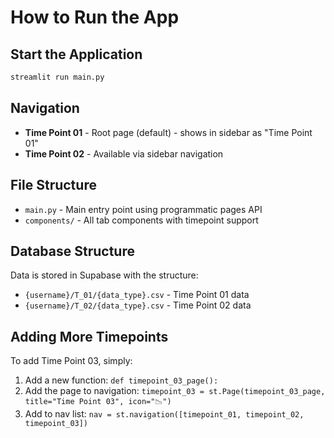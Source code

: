# How to Run the App

## Start the Application
```bash
streamlit run main.py
```

## Navigation
- **Time Point 01** - Root page (default) - shows in sidebar as "Time Point 01"
- **Time Point 02** - Available via sidebar navigation

## File Structure
- `main.py` - Main entry point using programmatic pages API
- `components/` - All tab components with timepoint support

## Database Structure
Data is stored in Supabase with the structure:
- `{username}/T_01/{data_type}.csv` - Time Point 01 data
- `{username}/T_02/{data_type}.csv` - Time Point 02 data

## Adding More Timepoints
To add Time Point 03, simply:
1. Add a new function: `def timepoint_03_page():`
2. Add the page to navigation: `timepoint_03 = st.Page(timepoint_03_page, title="Time Point 03", icon="📉")`
3. Add to nav list: `nav = st.navigation([timepoint_01, timepoint_02, timepoint_03])`
